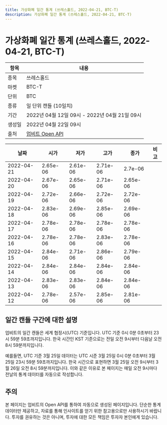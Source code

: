 ```yaml
---
title: 가상화폐 일간 통계 (쓰레스홀드, 2022-04-21, BTC-T)
description: 가상화폐 일간 통계 (쓰레스홀드, 2022-04-21, BTC-T)
---
```



가상화폐 일간 통계 (쓰레스홀드, 2022-04-21, BTC-T)
===

|항목|내용|
|--|--|
|종목|쓰레스홀드|
|마켓|BTC-T|
|단위|BTC|
|종류|일 단위 캔들 (10일치)|
|기간|2022년 04월 12일 09시 - 2022년 04월 21일 09시|
|생성일|2022년 04월 22일 09시|
|출처|[업비트 Open API](https://docs.upbit.com)|


|날짜|시가|저가|고가|종가|비고|
|--|--|--|--|--|--|
|2022-04-21|2.65e-06|2.61e-06|2.71e-06|2.7e-06|    |
|2022-04-20|2.67e-06|2.65e-06|2.71e-06|2.65e-06|    |
|2022-04-19|2.72e-06|2.66e-06|2.72e-06|2.72e-06|    |
|2022-04-18|2.83e-06|2.69e-06|2.85e-06|2.69e-06|    |
|2022-04-17|2.78e-06|2.78e-06|2.78e-06|2.78e-06|    |
|2022-04-16|2.78e-06|2.78e-06|2.83e-06|2.78e-06|    |
|2022-04-15|2.84e-06|2.71e-06|2.86e-06|2.79e-06|    |
|2022-04-14|2.84e-06|2.84e-06|2.84e-06|2.84e-06|    |
|2022-04-13|2.83e-06|2.83e-06|2.84e-06|2.84e-06|    |
|2022-04-12|2.78e-06|2.57e-06|2.85e-06|2.81e-06|    |


일간 캔들 구간에 대한 설명
---


업비트의 일간 캔들은 세계 협정시(UTC) 기준입니다. 
UTC 기준 0시 0분 0초부터 23시 59분 59초까지입니다. 
한국 시간인 KST 기준으로는 전일 오전 9시부터 다음날 오전 8시 59분까지입니다. 


예를들면, UTC 기준 3월 25일 데이터는 UTC 시준 3월 25일 0시 0분 0초부터 3월 25일 23시 59분 59초까지입니다. 
한국 시간으로 표현하면 3월 25일 오전 9시부터 3월 26일 오전 8시 59분까지입니다. 
이와 같은 이유로 본 페이지는 매일 오전 9시마다 전날의 통계 데이터를 자동으로 작성합니다. 


주의
---


본 페이지는 업비트의 Open API를 통하여 자동으로 생성된 페이지입니다. 
단순한 통계 데이터만 제공하고, 자료를 통해 인사이트를 얻기 위한 참고용으로만 사용하시기 바랍니다. 
투자를 권유하는 것은 아니며, 투자에 대한 모든 책임은 투자자 본인에게 있습니다. 
